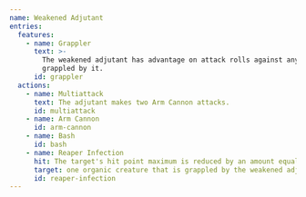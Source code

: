 ```yaml
---
name: Weakened Adjutant
entries:
  features:
    - name: Grappler
      text: >-
        The weakened adjutant has advantage on attack rolls against any creature
        grappled by it.
      id: grappler
  actions:
    - name: Multiattack
      text: The adjutant makes two Arm Cannon attacks.
      id: multiattack
    - name: Arm Cannon
      id: arm-cannon
    - name: Bash
      id: bash
    - name: Reaper Infection
      hit: The target's hit point maximum is reduced by an amount equal to the necrotic damage taken
      target: one organic creature that is grappled by the weakened adjutant, incapacitated, or restrained
      id: reaper-infection
---
```


